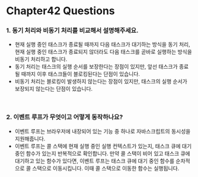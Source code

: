 # Chapter42 Questions

### 1. 동기 처리와 비동기 처리를 비교해서 설명해주세요.

- 현재 실행 중인 태스크가 종료될 때까지 다음 태스크가 대기하는 방식을 동기 처리, 현재 실행 중인 태스크가 종료되지 않더라도 다음 태스크를 곧바로 실행하는 방식을 비동기 처리하고 합니다.
- 동기 처리는 태스크의 실행 순서를 보장한다는 장점이 있지만, 앞선 태스크가 종료될 때까지 이후 태스크들이 블로킹된다는 단점이 있습니다.
- 비동기 처리는 블로킹이 발생하지 않는다는 장점이 있지만, 태스크의 실행 순서가 보장되지 않는다는 단점이 있습니다.

<br>

### 2. 이벤트 루프가 무엇이고 어떻게 동작하나요?

- 이벤트 루프는 브라우저에 내장되어 있는 기능 중 하나로 자바스크립트의 동시성을 지원해줍니다.
- 이벤트 루프는 콜 스택에 현재 실행 중인 실행 컨텍스트가 있는지, 태스크 큐에 대기 중인 함수가 있는지 반복적으로 확인합니다. 만약 콜 스택이 비어 있고 태스크 큐에 대기하고 있는 함수가 있다면, 이벤트 루프는 태스크 큐에 대기 중인 함수를 순차적으로 콜 스택으로 이동시킵니다. 이때 콜 스택으로 이동한 함수는 실행됩니다.
